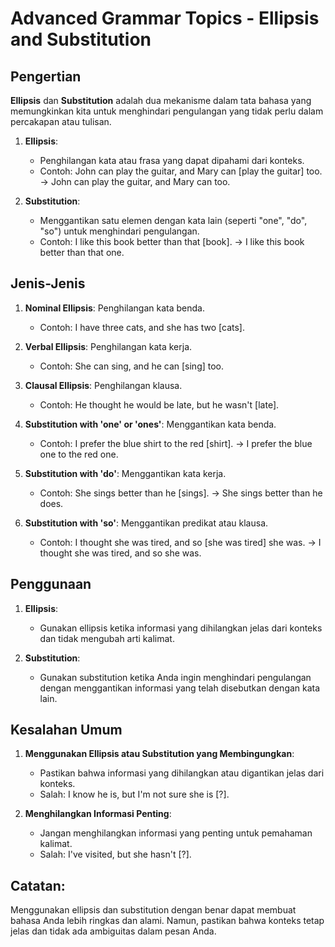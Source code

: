 # Advanced Grammar Topics - Ellipsis and Substitution

## Pengertian

**Ellipsis** dan **Substitution** adalah dua mekanisme dalam tata bahasa yang memungkinkan kita untuk menghindari pengulangan yang tidak perlu dalam percakapan atau tulisan.

1. **Ellipsis**:
   - Penghilangan kata atau frasa yang dapat dipahami dari konteks.
   - Contoh: John can play the guitar, and Mary can [play the guitar] too. -> John can play the guitar, and Mary can too.

2. **Substitution**:
   - Menggantikan satu elemen dengan kata lain (seperti "one", "do", "so") untuk menghindari pengulangan.
   - Contoh: I like this book better than that [book]. -> I like this book better than that one.

## Jenis-Jenis

1. **Nominal Ellipsis**: Penghilangan kata benda.
   - Contoh: I have three cats, and she has two [cats].

2. **Verbal Ellipsis**: Penghilangan kata kerja.
   - Contoh: She can sing, and he can [sing] too.

3. **Clausal Ellipsis**: Penghilangan klausa.
   - Contoh: He thought he would be late, but he wasn't [late].

4. **Substitution with 'one' or 'ones'**: Menggantikan kata benda.
   - Contoh: I prefer the blue shirt to the red [shirt]. -> I prefer the blue one to the red one.

5. **Substitution with 'do'**: Menggantikan kata kerja.
   - Contoh: She sings better than he [sings]. -> She sings better than he does.

6. **Substitution with 'so'**: Menggantikan predikat atau klausa.
   - Contoh: I thought she was tired, and so [she was tired] she was. -> I thought she was tired, and so she was.

## Penggunaan

1. **Ellipsis**:
   - Gunakan ellipsis ketika informasi yang dihilangkan jelas dari konteks dan tidak mengubah arti kalimat.
   
2. **Substitution**:
   - Gunakan substitution ketika Anda ingin menghindari pengulangan dengan menggantikan informasi yang telah disebutkan dengan kata lain.

## Kesalahan Umum

1. **Menggunakan Ellipsis atau Substitution yang Membingungkan**:
   - Pastikan bahwa informasi yang dihilangkan atau digantikan jelas dari konteks.
   - Salah: I know he is, but I'm not sure she is [?].
   
2. **Menghilangkan Informasi Penting**:
   - Jangan menghilangkan informasi yang penting untuk pemahaman kalimat.
   - Salah: I've visited, but she hasn't [?].

## Catatan:

Menggunakan ellipsis dan substitution dengan benar dapat membuat bahasa Anda lebih ringkas dan alami. Namun, pastikan bahwa konteks tetap jelas dan tidak ada ambiguitas dalam pesan Anda.

